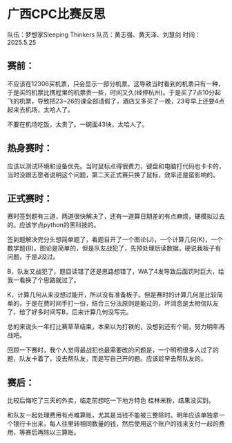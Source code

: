 # 广西CPC比赛反思

队伍：梦想家Sleeping Thinkers
队员：黄志强、黄天泽、刘慧剑
时间：2025.5.25

## 赛前：

不应该在12306买机票，只会显示一部分机票。这导致当时看到的机票只有一种，于是买的机票比携程里的机票贵一些，时间又久(经停杭州)。于是买了7点10分起飞的机票，导致把23~26的课全部请假了，酒店又多买了一晚，23号早上还要4点起来去机场，太哈人了。

不要在机场吃饭，太贵了。一碗面43块，太哈人了。

## 热身赛时：

应该以测试环境和设备优先。当时鼠标点得很费力，键盘和电脑打代码也卡卡的，当时没跟志愿者说明这个问题，第二天正式赛只换了鼠标，效率还是蛮影响的。

## 正式赛时：

赛时签到题有三道，两道很快解决了，还有一道算日期差的有点麻烦，硬模拟过去的。应该学点python的黑科技的。

签到题解决完分头想简单题了，看题目开了一个图论(J)，一个计算几何(K)，一个数学题(B)。图论是简单的，但是队友战犯了，先预处理后读数据，硬说我板子有问题，于是J没过。

B，队友又战犯了，题目读错了还是思路想错了，WA了4发导致后面罚时巨大，给我一看换了个思路就过了。

K，计算几何从来没想过能开，所以没有准备板子。但是赛时的计算几何是比较简单的，于是在费时间手打一份，结合三分法原则是能过的，坏消息是太相信队友了，给了好多时间写B，后来计算几何没写完。

总的来说头一年打比赛草草结束，本来以为打铁的，没想到还有个铜，努力明年再战吧。

回顾一下赛时，我个人觉得最战犯也最需要改的问题是，一个明明很多人过了的题，队友卡着了，没去帮队友，而是写自己开的题。应该趁早去帮队友的。

## 赛后：

比较后悔吃了三天的外卖，临走前想吃一下地方特色 桂林米粉，结果没买到。

和队友一起处理费用有点难算账，尤其是当钱不能被三整除时。明年应该单独拿一个银行卡出来，每人往里转相同数量的钱，然后使用这个账户的钱来支付一起的费用，等赛后再除以三算账。

